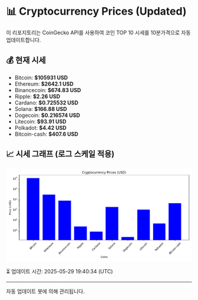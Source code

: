 
# 📊 Cryptocurrency Prices (Updated)

이 리포지토리는 CoinGecko API를 사용하여 코인 TOP 10 시세를 10분가격으로 자동 업데이트합니다.

## 💰 현재 시세
- Bitcoin: **$105931 USD**
- Ethereum: **$2642.1 USD**
- Binancecoin: **$674.83 USD**
- Ripple: **$2.26 USD**
- Cardano: **$0.725532 USD**
- Solana: **$166.88 USD**
- Dogecoin: **$0.216574 USD**
- Litecoin: **$93.91 USD**
- Polkadot: **$4.42 USD**
- Bitcoin-cash: **$407.6 USD**

## 📈 시세 그래프 (로그 스케일 적용)
![Crypto Prices](crypto_prices.png)

⏳ 업데이트 시간: 2025-05-29 19:40:34 (UTC)

---
자동 업데이트 봇에 의해 관리됩니다.
